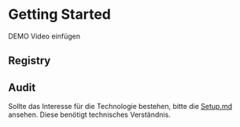 # Getting Started

DEMO Video einfügen

## Registry

## Audit

Sollte das Interesse für die Technologie bestehen, bitte die [Setup.md](Setup.md) ansehen. Diese benötigt technisches Verständnis.